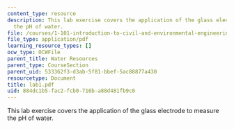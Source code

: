```yaml
---
content_type: resource
description: This lab exercise covers the application of the glass electrode to measure
  the pH of water.
file: /courses/1-101-introduction-to-civil-and-environmental-engineering-design-i-fall-2005/884dc1b5fac2fcb0716ba88d481fb9c0_lab1.pdf
file_type: application/pdf
learning_resource_types: []
ocw_type: OCWFile
parent_title: Water Resources
parent_type: CourseSection
parent_uid: 533362f3-d3ab-5f81-bbef-5ac88877a430
resourcetype: Document
title: lab1.pdf
uid: 884dc1b5-fac2-fcb0-716b-a88d481fb9c0
---
```

This lab exercise covers the application of the glass electrode to measure the pH of water.

